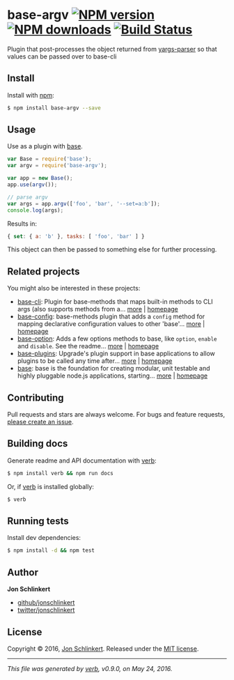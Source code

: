 # base-argv [![NPM version](https://img.shields.io/npm/v/base-argv.svg?style=flat)](https://www.npmjs.com/package/base-argv) [![NPM downloads](https://img.shields.io/npm/dm/base-argv.svg?style=flat)](https://npmjs.org/package/base-argv) [![Build Status](https://img.shields.io/travis/node-base/base-argv.svg?style=flat)](https://travis-ci.org/node-base/base-argv)

Plugin that post-processes the object returned from [yargs-parser](https://github.com/yargs/yargs-parser) so that values can be passed over to base-cli

## Install

Install with [npm](https://www.npmjs.com/):

```sh
$ npm install base-argv --save
```

## Usage

Use as a plugin with [base](https://github.com/node-base/base).

```js
var Base = require('base');
var argv = require('base-argv');

var app = new Base();
app.use(argv());

// parse argv
var args = app.argv(['foo', 'bar', '--set=a:b']);
console.log(args);
```

Results in:

```js
{ set: { a: 'b' }, tasks: [ 'foo', 'bar' ] }
```

This object can then be passed to something else for further processing.

## Related projects

You might also be interested in these projects:

* [base-cli](https://www.npmjs.com/package/base-cli): Plugin for base-methods that maps built-in methods to CLI args (also supports methods from a… [more](https://www.npmjs.com/package/base-cli) | [homepage](https://github.com/node-base/base-cli)
* [base-config](https://www.npmjs.com/package/base-config): base-methods plugin that adds a `config` method for mapping declarative configuration values to other 'base'… [more](https://www.npmjs.com/package/base-config) | [homepage](https://github.com/node-base/base-config)
* [base-option](https://www.npmjs.com/package/base-option): Adds a few options methods to base, like `option`, `enable` and `disable`. See the readme… [more](https://www.npmjs.com/package/base-option) | [homepage](https://github.com/node-base/base-option)
* [base-plugins](https://www.npmjs.com/package/base-plugins): Upgrade's plugin support in base applications to allow plugins to be called any time after… [more](https://www.npmjs.com/package/base-plugins) | [homepage](https://github.com/node-base/base-plugins)
* [base](https://www.npmjs.com/package/base): base is the foundation for creating modular, unit testable and highly pluggable node.js applications, starting… [more](https://www.npmjs.com/package/base) | [homepage](https://github.com/node-base/base)

## Contributing

Pull requests and stars are always welcome. For bugs and feature requests, [please create an issue](https://github.com/node-base/base-argv/issues/new).

## Building docs

Generate readme and API documentation with [verb](https://github.com/verbose/verb):

```sh
$ npm install verb && npm run docs
```

Or, if [verb](https://github.com/verbose/verb) is installed globally:

```sh
$ verb
```

## Running tests

Install dev dependencies:

```sh
$ npm install -d && npm test
```

## Author

**Jon Schlinkert**

* [github/jonschlinkert](https://github.com/jonschlinkert)
* [twitter/jonschlinkert](http://twitter.com/jonschlinkert)

## License

Copyright © 2016, [Jon Schlinkert](https://github.com/jonschlinkert).
Released under the [MIT license](https://github.com/node-base/base-argv/blob/master/LICENSE).

***

_This file was generated by [verb](https://github.com/verbose/verb), v0.9.0, on May 24, 2016._